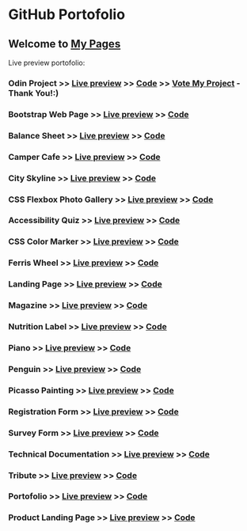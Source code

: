 #  GitHub Portofolio
## Welcome to [My Pages](https://codringavan.github.io/)


Live preview portofolio: 

### Odin Project >> [Live preview](https://codringavan.github.io/odin-project) >> [Code](https://github.com/CodrinGavan/odin-project) >> [Vote My Project](https://www.theodinproject.com/dashboard)  - Thank You!:)

### Bootstrap Web Page >> [Live preview](https://codringavan.github.io/bootstrap-web-page) >> [Code](https://github.com/CodrinGavan/bootstrap-web-page)

### Balance Sheet >> [Live preview](https://codringavan.github.io/balance-sheet) >> [Code](https://github.com/CodrinGavan/balance-sheet)

### Camper Cafe >> [Live preview](https://codringavan.github.io/camper-cafe) >> [Code](https://github.com/CodrinGavan/camper-cafe)

### City Skyline >> [Live preview](https://codringavan.github.io/city-skyline-) >> [Code](https://github.com/CodrinGavan/city-skyline-)

### CSS Flexbox Photo Gallery >> [Live preview](https://codringavan.github.io/CSS-FLEXBOX-PHOTO-GALLERY) >> [Code](https://github.com/CodrinGavan/CSS-FLEXBOX-PHOTO-GALLERY)

### Accessibility Quiz >> [Live preview](https://codringavan.github.io/accessibility-quiz) >> [Code](https://github.com/CodrinGavan/accessibility-quiz)

### CSS Color Marker >> [Live preview](https://codringavan.github.io/CSS-color-marker) >> [Code](https://github.com/CodrinGavan/CSS-color-marker)

### Ferris Wheel >> [Live preview](https://codringavan.github.io/ferris-wheel) >> [Code](https://github.com/CodrinGavan/ferris-wheel)

### Landing Page >> [Live preview](https://codringavan.github.io/landing) >> [Code](https://github.com/CodrinGavan/landing)

### Magazine >> [Live preview](https://codringavan.github.io/Magazine) >> [Code](https://github.com/CodrinGavan/Magazine)

### Nutrition Label >> [Live preview](https://codringavan.github.io/nutrition-label) >> [Code](https://github.com/CodrinGavan/nutrition-label)

### Piano >> [Live preview](https://codringavan.github.io/Piano) >> [Code](https://github.com/CodrinGavan/piano)

### Penguin >> [Live preview](https://codringavan.github.io/Penguin) >> [Code](https://github.com/CodrinGavan/Penguin)

### Picasso Painting >> [Live preview](https://codringavan.github.io/Picasso-painting) >> [Code](https://github.com/CodrinGavan/Picasso-painting)

### Registration Form >> [Live preview](https://codringavan.github.io/registration-form) >> [Code](https://github.com/CodrinGavan/registration-form)

### Survey Form >> [Live preview](https://codringavan.github.io/survey-form) >> [Code](https://github.com/CodrinGavan/survey-form)

### Technical Documentation >> [Live preview](https://codringavan.github.io/technical-documentation) >> [Code](https://github.com/CodrinGavan/technical-documentation)

### Tribute >> [Live preview](https://codringavan.github.io/tribute) >> [Code](https://github.com/CodrinGavan/tribute)

### Portofolio >> [Live preview](https://codringavan.github.io/Portofolio) >> [Code](https://github.com/CodrinGavan/Portofolio)

###  Product Landing Page >> [Live preview](https://codringavan.github.io/product-landing-page) >> [Code](https://github.com/CodrinGavan/product-landing-page)

